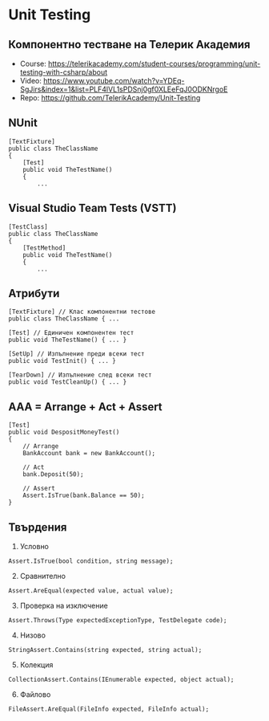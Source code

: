 # Unit Testing

## Компонентно тестване на Телерик Академия
- Course: https://telerikacademy.com/student-courses/programming/unit-testing-with-csharp/about
- Video: https://www.youtube.com/watch?v=YDEq-SgJirs&index=1&list=PLF4lVL1sPDSnj0gf0XLEeFqJ0ODKNrgoE
- Repo: https://github.com/TelerikAcademy/Unit-Testing

## NUnit
```
[TextFixture] 
public class TheClassName
{
	[Test] 
	public void TheTestName()
	{
		...
```

## Visual Studio Team Tests (VSTT)
```
[TestClass] 
public class TheClassName
{
	[TestMethod] 
	public void TheTestName()
	{
		...
```

## Атрибути
```
[TextFixture] // Клас компонентни тестове
public class TheClassName { ...

[Test] // Единичен компонентен тест
public void TheTestName() { ... }

[SetUp] // Изпълнение преди всеки тест
public void TestInit() { ... }

[TearDown] // Изпълнение след всеки тест
public void TestCleanUp() { ... }
```

## AAA = Arrange + Act + Assert
```
[Test] 
public void DespositMoneyTest()
{
	// Arrange
	BankAccount bank = new BankAccount();

	// Act
	bank.Deposit(50);

	// Assert
	Assert.IsTrue(bank.Balance == 50);
}
```

## Твърдения
1. Условно 
```
Assert.IsTrue(bool condition, string message);
```
2. Сравнително 
```
Assert.AreEqual(expected value, actual value);
```
3. Проверка на изключение
```
Assert.Throws(Type expectedExceptionType, TestDelegate code);
```
4. Низово
```
StringAssert.Contains(string expected, string actual);
```
5. Колекция
```
CollectionAssert.Contains(IEnumerable expected, object actual);
```
6. Файлово 
```
FileAssert.AreEqual(FileInfo expected, FileInfo actual);
```